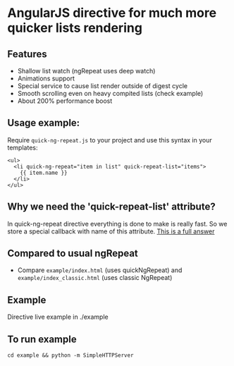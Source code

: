 # AngularJS directive for much more quicker lists rendering

## Features

* Shallow list watch (ngRepeat uses deep watch)
* Animations support
* Special service to cause list render outside of digest cycle
* Smooth scrolling even on heavy compited lists  (check example)
* About 200% performance boost

## Usage example:

Require `quick-ng-repeat.js` to your project and use this syntax in your templates:

    <ul>
      <li quick-ng-repeat="item in list" quick-repeat-list="items">
        {{ item.name }}
      </li>
    </ul>
    
## Why we need the 'quick-repeat-list' attribute?

In quick-ng-repeat directive everything is done to make is really fast. So we store a special callback with name of this attribute. 
[This is a full answer](https://github.com/allaud/quick-ng-repeat/issues/1)

## Compared to usual ngRepeat

* Compare `example/index.html` (uses quickNgRepeat) and `example/index_classic.html` (uses classic NgRepeat)

## Example

Directive live example in ./example

## To run example
    cd example && python -m SimpleHTTPServer


